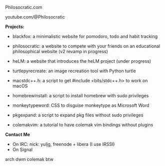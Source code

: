 Philosocratic.com

youtube.com/@Philosocratic

**Projects:**
- blackfox: a minimalistic website for pomodoro, todo and habit tracking

- philosocratic: a website to compete with your friends on an educational philosophical website (v2 revamp in progress)

- heLM: a website that introduces the heLM project (under progress)

- turtlepyrecreate: an image recreation tool with Python turtle
  
- macstdc++.h: a script to get #include <bits/stdc++.h> to work on macOS

- homebrewinstall: a script to install homebrew with sudo privileges

- monkeytypeword: CSS to disguise monkeytype as Microsoft Word

- pkgexpand: a script to expand pkg files without sudo privileges

- colemakvim: a tutorial to have colemak vim bindings without plugins

**Contact Me**
- On IRC: nick: yuljg, freenode + libera (I use IRSSI)
- On Signal

arch dwm colemak btw
